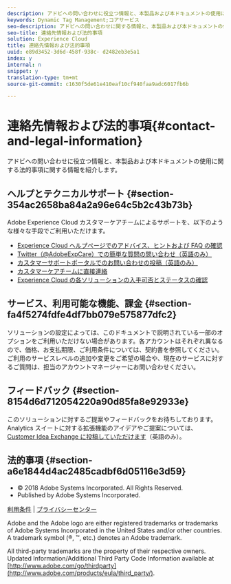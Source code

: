 ```yaml
---
description: アドビへの問い合わせに役立つ情報と、本製品および本ドキュメントの使用に関する法的事項に関する情報を紹介します。
keywords: Dynamic Tag Management;コアサービス
seo-description: アドビへの問い合わせに関する情報と、本製品および本ドキュメントの使用に関する法的事項に関する情報です。
seo-title: 連絡先情報および法的事項
solution: Experience Cloud
title: 連絡先情報および法的事項
uuid: e89d3452-3d6d-458f-938c- d2482eb3e5a1
index: y
internal: n
snippet: y
translation-type: tm+mt
source-git-commit: c1630f5de61e410eaf10cf940faa9adc6017fb6b

---
```



# 連絡先情報および法的事項{#contact-and-legal-information}

アドビへの問い合わせに役立つ情報と、本製品および本ドキュメントの使用に関する法的事項に関する情報を紹介します。

## ヘルプとテクニカルサポート {#section-354ac2658ba84a2a96e64c5b2c43b73b}

Adobe Experience Cloud カスタマーケアチームによるサポートを、以下のような様々な手段でご利用いただけます。

* [Experience Cloud ヘルプページでのアドバイス、ヒントおよび FAQ の確認](http://helpx.adobe.com/marketing-cloud.html)
* [Twitter（@AdobeExpCare）での簡単な質問の問い合わせ（英語のみ）](https://twitter.com/AdobeExpCare)
* [カスタマーサポートポータルでのお問い合わせの投稿（英語のみ）](https://customers.omniture.com/login.php)
* [カスタマーケアチームに直接連絡](http://helpx.adobe.com/marketing-cloud/contact-support.html)
* [Experience Cloud の各ソリューションの入手可否とステータスの確認](http://status.adobe.com/)

## サービス、利用可能な機能、課金 {#section-fa4f5274fdfe4df7bb079e575877dfc2}

ソリューションの設定によっては、このドキュメントで説明されている一部のオプションをご利用いただけない場合があります。各アカウントはそれぞれ異なるので、価格、お支払期限、ご利用条件については、契約書を参照してください。ご利用のサービスレベルの追加や変更をご希望の場合や、現在のサービスに対するご質問は、担当のアカウントマネージャーにお問い合わせください。

## フィードバック {#section-8154d6d712054220a90d85fa8e92933e}

このソリューションに対するご提案やフィードバックをお待ちしております。Analytics スイートに対する拡張機能のアイデアやご提案については、[Customer Idea Exchange に投稿していただけます](https://my.omniture.com/login/?r=%2Fp%2Fsuite%2Fcurrent%2Findex.html%3Fa%3DIdeasExchange.Redirect%26redirectreason%3Dnotregistered%26referer%3Dhttp%253A%252F%252Fideas.omniture.com%252Ft5%252FAdobe-Idea-Exchange-for-Omniture%252Fidb-p%252FIdeaExchange3)（英語のみ）。

## 法的事項 {#section-a6e1844d4ac2485cadbf6d05116e3d59}

<ul class="simplelist"> 
 <li> © 2018 Adobe Systems Incorporated. All Rights Reserved. </li> 
 <li> Published by Adobe Systems Incorporated. </li> 
</ul>

[利用条件](https://marketing.adobe.com/resources/help/en_US/terms.html) | [プライバシーセンター](http://www.adobe.com/privacy/policy.html)

Adobe and the Adobe logo are either registered trademarks or trademarks of Adobe Systems Incorporated in the United States and/or other countries. A trademark symbol (®, ™, etc.) denotes an Adobe trademark.

All third-party trademarks are the property of their respective owners. Updated Information/Additional Third Party Code Information available at [http://www.adobe.com/go/thirdparty](http://www.adobe.com/products/eula/third_party/).

